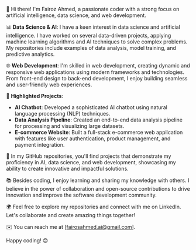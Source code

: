 👋 Hi there! I'm Fairoz Ahmed, a passionate coder with a strong focus on artificial intelligence, data science, and web development.

📊 **Data Science & AI**: I have a keen interest in data science and artificial intelligence. I have worked on several data-driven projects, applying machine learning algorithms and AI techniques to solve complex problems. My repositories include examples of data analysis, model training, and predictive analytics.

🌐 **Web Development**: I'm skilled in web development, creating dynamic and responsive web applications using modern frameworks and technologies. From front-end design to back-end development, I enjoy building seamless and user-friendly web experiences.

🚀 **Highlighted Projects**:
- **AI Chatbot**: Developed a sophisticated AI chatbot using natural language processing (NLP) techniques.
- **Data Analysis Pipeline**: Created an end-to-end data analysis pipeline for processing and visualizing large datasets.
- **E-commerce Website**: Built a full-stack e-commerce web application with features like user authentication, product management, and payment integration.

🔧 In my GitHub repositories, you'll find projects that demonstrate my proficiency in AI, data science, and web development, showcasing my ability to create innovative and impactful solutions.

📚 Besides coding, I enjoy learning and sharing my knowledge with others. I believe in the power of collaboration and open-source contributions to drive innovation and improve the software development community.

🌍 Feel free to explore my repositories and connect with me on LinkedIn. Let's collaborate and create amazing things together!

✉️ You can reach me at [fairosahmed.ai@gmail.com].

Happy coding! 😊
